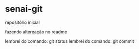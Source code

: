 # senai-git
repositório inicial


fazendo altereação no readme


lembrei do comando: git status
lembrei do comando: git commit

